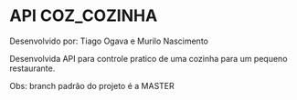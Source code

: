 # API COZ_COZINHA

Desenvolvido por: Tiago Ogava e Murilo Nascimento

Desenvolvida API para controle pratico de uma cozinha para um pequeno restaurante. 

Obs: branch padrão do projeto é a MASTER
